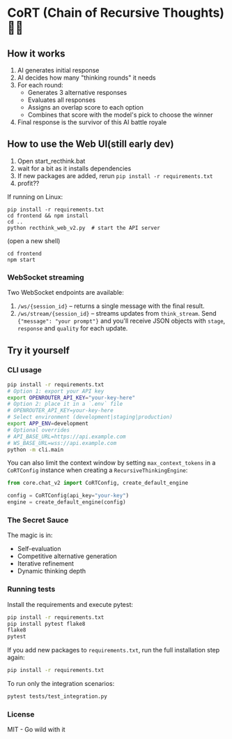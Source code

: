 # CoRT (Chain of Recursive Thoughts) 🧠🔄

## How it works
1. AI generates initial response
2. AI decides how many "thinking rounds" it needs
3. For each round:
   - Generates 3 alternative responses
   - Evaluates all responses
   - Assigns an overlap score to each option
   - Combines that score with the model's pick to choose the winner
4. Final response is the survivor of this AI battle royale

## How to use the Web UI(still early dev)
1. Open start_recthink.bat
2. wait for a bit as it installs dependencies
3. If new packages are added, rerun `pip install -r requirements.txt`
4. profit??

If running on Linux:
```
pip install -r requirements.txt
cd frontend && npm install
cd ..
python recthink_web_v2.py  # start the API server
```

(open a new shell)

```
cd frontend
npm start
```

### WebSocket streaming
Two WebSocket endpoints are available:

1. `/ws/{session_id}` – returns a single message with the final result.
2. `/ws/stream/{session_id}` – streams updates from `think_stream`.
   Send `{"message": "your prompt"}` and you'll receive JSON objects
   with `stage`, `response` and `quality` for each update.

## Try it yourself
### CLI usage
```bash
pip install -r requirements.txt
# Option 1: export your API key
export OPENROUTER_API_KEY="your-key-here"
# Option 2: place it in a `.env` file
# OPENROUTER_API_KEY=your-key-here
# Select environment (development|staging|production)
export APP_ENV=development
# Optional overrides
# API_BASE_URL=https://api.example.com
# WS_BASE_URL=wss://api.example.com
python -m cli.main
```
You can also limit the context window by setting `max_context_tokens` in a
`CoRTConfig` instance when creating a `RecursiveThinkingEngine`:

```python
from core.chat_v2 import CoRTConfig, create_default_engine

config = CoRTConfig(api_key="your-key")
engine = create_default_engine(config)
```

### The Secret Sauce
The magic is in:

 - Self-evaluation
 - Competitive alternative generation
 - Iterative refinement
 - Dynamic thinking depth


### Running tests
Install the requirements and execute pytest:
```bash
pip install -r requirements.txt
pip install pytest flake8
flake8
pytest
```

If you add new packages to `requirements.txt`, run the full installation step
again:

```bash
pip install -r requirements.txt
```

To run only the integration scenarios:
```bash
pytest tests/test_integration.py
```

### License
MIT - Go wild with it
